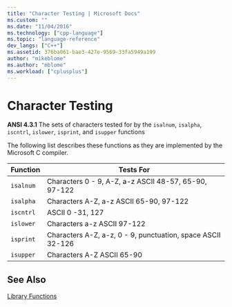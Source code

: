 ```yaml
---
title: "Character Testing | Microsoft Docs"
ms.custom: ""
ms.date: "11/04/2016"
ms.technology: ["cpp-language"]
ms.topic: "language-reference"
dev_langs: ["C++"]
ms.assetid: 376ba061-bae3-427e-9569-33fa5949a199
author: "mikeblome"
ms.author: "mblome"
ms.workload: ["cplusplus"]
---
```

# Character Testing
**ANSI 4.3.1** The sets of characters tested for by the `isalnum`, `isalpha`, `iscntrl`, `islower`, `isprint`, and `isupper` functions  
  
 The following list describes these functions as they are implemented by the Microsoft C compiler.  
  
|Function|Tests For|  
|--------------|---------------|  
|`isalnum`|Characters 0 - 9, A-Z, a-z ASCII 48-57, 65-90, 97-122|  
|`isalpha`|Characters A-Z, a-z ASCII 65-90, 97-122|  
|`iscntrl`|ASCII 0 -31, 127|  
|`islower`|Characters a-z ASCII 97-122|  
|`isprint`|Characters A-Z, a-z, 0 - 9, punctuation, space ASCII 32-126|  
|`isupper`|Characters A-Z ASCII 65-90|  
  
## See Also  
 [Library Functions](../c-language/library-functions.md)